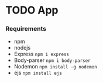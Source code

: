 # TODO App

### Requirements 
* npm
* nodejs
* Express
```npm i express```
* Body-parser
```npm i body-parser```
* Nodemon
```npm install -g nodemon```
* ejs
```npm install ejs```